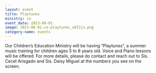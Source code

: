 ```yaml
---
layout: event
title: Playtunes
ministry: ce
event_date: 2023-08-01
image: 2023-06-01-ce-playtunes_x8f2jx.png
category-name: events
---
```


Our Children’s Education Ministry will be having “Playtunes”, a summer music training for children ages 5 to 8 years old. Voice and Piano lessons will be offered. For more details, please do contact and reach out to Sis. Cecel Arisgado and Sis. Daisy Miguel at the numbers you see on the screen.